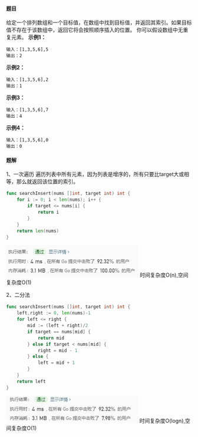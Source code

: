 #### 题目
给定一个排列数组和一个目标值，在数组中找到目标值，并返回其索引。如果目标值不存在于该数组中，返回它将会按照顺序插入的位置。
你可以假设数组中无重复元素。
**示例1：**
```
输入：[1,3,5,6],5
输出：2
```
**示例2：**
```
输入：[1,3,5,6],2
输出：1
```
**示例3：**
```
输入：[1,3,5,6],7
输出：4
```
**示例4：**
```
输入：[1,3,5,6],0
输出：0
```

#### 题解
1、一次遍历
遍历列表中所有元素，因为列表是增序的，所有只要比target大或相等，那么就返回该位置的索引。
```go
func searchInsert(nums []int, target int) int {
	for i := 0; i < len(nums); i++ {
		if target <= nums[i] {
			return i
		}
	}
	return len(nums)
}
```
![](https://raw.githubusercontent.com/betterfor/cloudImage/master/images/2020-03-05/003501.png)
时间复杂度O(n),空间复杂度O(1)

2、二分法
```go
func searchInsert(nums []int, target int) int {
	left,right := 0, len(nums)-1
	for left <= right {
		mid := (left + right)/2
		if target == nums[mid] {
			return mid
		} else if target < nums[mid] {
			right = mid - 1
		} else {
			left = mid + 1
		}
	}
	return left
}
```
![](https://raw.githubusercontent.com/betterfor/cloudImage/master/images/2020-03-05/003502.png)
时间复杂度O(logn),空间复杂度O(1)